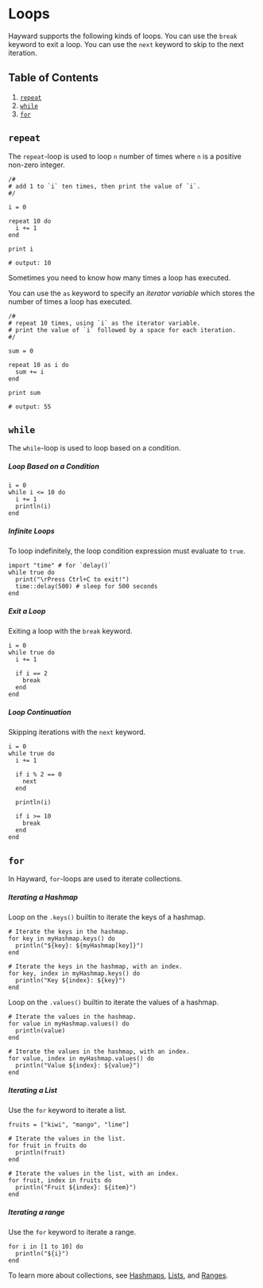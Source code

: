 # Loops

Hayward supports the following kinds of loops. You can use the `break` keyword to exit a loop. You can use the `next` keyword to skip to the next iteration.

## Table of Contents
1. [`repeat`](#repeat)
2. [`while`](#while)
3. [`for`](#for)

## `repeat`

The `repeat`-loop is used to loop `n` number of times where `n` is a positive non-zero integer.

```hayward
/#
# add 1 to `i` ten times, then print the value of `i`.
#/

i = 0

repeat 10 do
  i += 1
end

print i

# output: 10
```

Sometimes you need to know how many times a loop has executed. 

You can use the `as` keyword to specify an *iterator variable* which stores the number of times a loop has executed.

```hayward
/#
# repeat 10 times, using `i` as the iterator variable.
# print the value of `i` followed by a space for each iteration.
#/

sum = 0

repeat 10 as i do
  sum += i
end

print sum

# output: 55
```

## `while`

The `while`-loop is used to loop based on a condition.

##### Loop Based on a Condition

```hayward
i = 0
while i <= 10 do
  i += 1
  println(i)
end
```

##### Infinite Loops

To loop indefinitely, the loop condition expression must evaluate to `true`.

```hayward
import "time" # for `delay()`
while true do
  print("\rPress Ctrl+C to exit!")
  time::delay(500) # sleep for 500 seconds
end
```

##### Exit a Loop

Exiting a loop with the `break` keyword.

```hayward
i = 0
while true do
  i += 1

  if i == 2
    break
  end
end
```

##### Loop Continuation
Skipping iterations with the `next` keyword.
```hayward
i = 0
while true do
  i += 1

  if i % 2 == 0
    next
  end

  println(i)

  if i >= 10
    break
  end
end
```

## `for`

In Hayward, `for`-loops are used to iterate collections.

##### Iterating a Hashmap

Loop on the `.keys()` builtin to iterate the keys of a hashmap.

```hayward
# Iterate the keys in the hashmap.
for key in myHashmap.keys() do
  println("${key}: ${myHashmap[key]}")
end

# Iterate the keys in the hashmap, with an index.
for key, index in myHashmap.keys() do
  println("Key ${index}: ${key}")
end
```

Loop on the `.values()` builtin to iterate the values of a hashmap.

```hayward
# Iterate the values in the hashmap.
for value in myHashmap.values() do
  println(value)
end

# Iterate the values in the hashmap, with an index.
for value, index in myHashmap.values() do
  println("Value ${index}: ${value}")
end
```

##### Iterating a List

Use the `for` keyword to iterate a list.

```hayward
fruits = ["kiwi", "mango", "lime"]

# Iterate the values in the list.
for fruit in fruits do
  println(fruit)
end

# Iterate the values in the list, with an index.
for fruit, index in fruits do
  println("Fruit ${index}: ${item}")
end
```

##### Iterating a range

Use the `for` keyword to iterate a range.

```hayward
for i in [1 to 10] do
  println("${i}")
end
```

To learn more about collections, see [Hashmaps](hashmaps.md), [Lists](lists.md), and [Ranges](ranges.md).